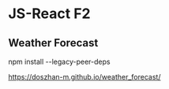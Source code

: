 # JS-React F2 
## Weather Forecast

npm install --legacy-peer-deps


https://doszhan-m.github.io/weather_forecast/